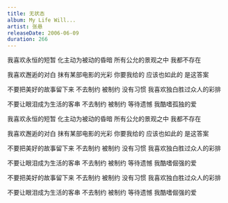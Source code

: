 ```yaml
---
title: 无状态
album: My Life Will...
artist: 张悬
releaseDate: 2006-06-09
duration: 266
---
```

我喜欢永恒的短暂
化主动为被动的昏暗
所有公允的景观之中 我都不存在

我喜欢邂逅的对白 抹有某部电影的光彩
你要我给的 应该也如此的
是这答案

不要把美好的故事留下来
不去制约 被制约 没有习惯
我喜欢独白胜过众人的彩排

不要让眼泪成为生活的客串
不去制约 被制约 等待遗憾
我酷嗜孤独的爱

我喜欢永恒的短暂
化主动为被动的昏暗
所有公允的景观之中 我都不存在

我喜欢邂逅的对白 抹有某部电影的光彩
你要我给的 应该也如此的
是这答案

不要把美好的故事留下来
不去制约 被制约 没有习惯
我喜欢独白胜过众人的彩排

不要让眼泪成为生活的客串
不去制约 被制约 等待遗憾
我酷嗜倔强的爱

不要把美好的故事留下来
不去制约 被制约 没有习惯
我喜欢独白胜过众人的彩排

不要让眼泪成为生活的客串
不去制约 被制约 等待遗憾
我酷嗜倔强的爱